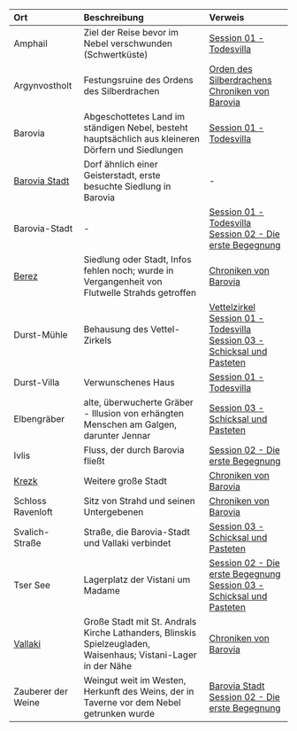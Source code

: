 | Ort | Beschreibung | Verweis |
|:------------|:----------------|:----------------|
| Amphail | Ziel der Reise bevor im Nebel verschwunden (Schwertküste) | [Session 01 - Todesvilla](https://lolindhir.github.io/PnP/campaigns/strahd/sessions/session001) |
| Argynvostholt | Festungsruine des Ordens des Silberdrachen | [Orden des Silberdrachens](https://lolindhir.github.io/PnP/campaigns/strahd/factions/silberorden)<br>[Chroniken von Barovia](https://lolindhir.github.io/PnP/campaigns/strahd/compendium/lore/chronicles_barovia) |
| Barovia | Abgeschottetes Land im ständigen Nebel, besteht hauptsächlich aus kleineren Dörfern und Siedlungen | [Session 01 - Todesvilla](https://lolindhir.github.io/PnP/campaigns/strahd/sessions/session001) |
| [Barovia Stadt](https://lolindhir.github.io/PnP/campaigns/strahd/locations/barovia_stadt) | Dorf ähnlich einer Geisterstadt, erste besuchte Siedlung in Barovia | - |
| Barovia-Stadt | - | [Session 01 - Todesvilla](https://lolindhir.github.io/PnP/campaigns/strahd/sessions/session001)<br>[Session 02 - Die erste Begegnung](https://lolindhir.github.io/PnP/campaigns/strahd/sessions/session002) |
| [Berez](https://lolindhir.github.io/PnP/campaigns/strahd/locations/berez) | Siedlung oder Stadt, Infos fehlen noch; wurde in Vergangenheit von Flutwelle Strahds getroffen | [Chroniken von Barovia](https://lolindhir.github.io/PnP/campaigns/strahd/compendium/lore/chronicles_barovia) |
| Durst-Mühle | Behausung des Vettel-Zirkels | [Vettelzirkel](https://lolindhir.github.io/PnP/campaigns/strahd/factions/vettelzirkel)<br>[Session 01 - Todesvilla](https://lolindhir.github.io/PnP/campaigns/strahd/sessions/session001)<br>[Session 03 - Schicksal und Pasteten](https://lolindhir.github.io/PnP/campaigns/strahd/sessions/session003) |
| Durst-Villa | Verwunschenes Haus | [Session 01 - Todesvilla](https://lolindhir.github.io/PnP/campaigns/strahd/sessions/session001) |
| Elbengräber | alte, überwucherte Gräber - Illusion von erhängten Menschen am Galgen, darunter Jennar | [Session 03 - Schicksal und Pasteten](https://lolindhir.github.io/PnP/campaigns/strahd/sessions/session003) |
| Ivlis | Fluss, der durch Barovia fließt | [Session 02 - Die erste Begegnung](https://lolindhir.github.io/PnP/campaigns/strahd/sessions/session002) |
| [Krezk](https://lolindhir.github.io/PnP/campaigns/strahd/locations/krezk) | Weitere große Stadt | [Chroniken von Barovia](https://lolindhir.github.io/PnP/campaigns/strahd/compendium/lore/chronicles_barovia) |
| Schloss Ravenloft | Sitz von Strahd und seinen Untergebenen | [Chroniken von Barovia](https://lolindhir.github.io/PnP/campaigns/strahd/compendium/lore/chronicles_barovia) |
| Svalich-Straße | Straße, die Barovia-Stadt und Vallaki verbindet | [Session 03 - Schicksal und Pasteten](https://lolindhir.github.io/PnP/campaigns/strahd/sessions/session003) |
| Tser See | Lagerplatz der Vistani um Madame | [Session 02 - Die erste Begegnung](https://lolindhir.github.io/PnP/campaigns/strahd/sessions/session002)<br>[Session 03 - Schicksal und Pasteten](https://lolindhir.github.io/PnP/campaigns/strahd/sessions/session003) |
| [Vallaki](https://lolindhir.github.io/PnP/campaigns/strahd/locations/vallaki) | Große Stadt mit St. Andrals Kirche Lathanders, Blinskis Spielzeugladen, Waisenhaus; Vistani-Lager in der Nähe | [Chroniken von Barovia](https://lolindhir.github.io/PnP/campaigns/strahd/compendium/lore/chronicles_barovia) |
| Zauberer der Weine | Weingut weit im Westen, Herkunft des Weins, der in Taverne vor dem Nebel getrunken wurde | [Barovia Stadt](https://lolindhir.github.io/PnP/campaigns/strahd/locations/barovia_stadt)<br>[Session 02 - Die erste Begegnung](https://lolindhir.github.io/PnP/campaigns/strahd/sessions/session002) |
